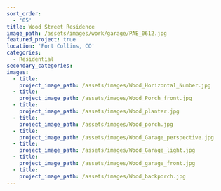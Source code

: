 ```yaml
---
sort_order:
  - '05'
title: Wood Street Residence
image_path: /assets/images/work/garage/PAE_0612.jpg
featured_project: true
location: 'Fort Collins, CO'
categories:
  - Residential
secondary_categories:
images:
  - title:
    project_image_path: /assets/images/Wood_Horizontal_Number.jpg
  - title:
    project_image_path: /assets/images/Wood_Porch_front.jpg
  - title:
    project_image_path: /assets/images/Wood_planter.jpg
  - title:
    project_image_path: /assets/images/Wood_porch.jpg
  - title:
    project_image_path: /assets/images/Wood_Garage_perspective.jpg
  - title:
    project_image_path: /assets/images/Wood_Garage_light.jpg
  - title:
    project_image_path: /assets/images/Wood_garage_front.jpg
  - title:
    project_image_path: /assets/images/Wood_backporch.jpg
---
```


